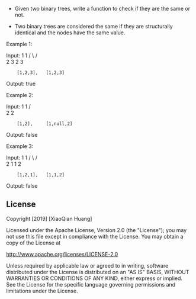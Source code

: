 
- Given two binary trees, write a function to check if they are the same or not.

- Two binary trees are considered the same if they are structurally identical and the nodes have the same value.



Example 1:


Input:     1         1
          / \       / \
         2   3     2   3


        [1,2,3],   [1,2,3]


Output: true




Example 2:


Input:     1         1
          /           \
         2             2


        [1,2],     [1,null,2]


Output: false





Example 3:


Input:     1         1
          / \       / \
         2   1     1   2


        [1,2,1],   [1,1,2]


Output: false




## License

Copyright [2019] [XiaoQian Huang]

Licensed under the Apache License, Version 2.0 (the "License");
you may not use this file except in compliance with the License.
You may obtain a copy of the License at

http://www.apache.org/licenses/LICENSE-2.0

Unless required by applicable law or agreed to in writing, software
distributed under the License is distributed on an "AS IS" BASIS,
WITHOUT WARRANTIES OR CONDITIONS OF ANY KIND, either express or implied.
See the License for the specific language governing permissions and
limitations under the License.
